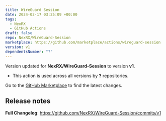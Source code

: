 ```yaml
---
title: WireGuard Session
date: 2024-02-17 03:25:09 +00:00
tags:
  - NexRX
  - GitHub Actions
draft: false
repo: NexRX/WireGuard-Session
marketplace: https://github.com/marketplace/actions/wireguard-session
version: v1
dependentsNumber: "?"
---
```



Version updated for **NexRX/WireGuard-Session** to version **v1**.
- This action is used across all versions by **?** repositories.

Go to the [GitHub Marketplace](https://github.com/marketplace/actions/wireguard-session) to find the latest changes.

## Release notes

**Full Changelog**: https://github.com/NexRX/WireGuard-Session/commits/v1
